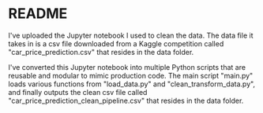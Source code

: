 # README

I've uploaded the Jupyter notebook I used to clean the data. The data file it takes in is a csv file downloaded from a Kaggle competition called "car_price_prediction.csv" that resides in the data folder.

I've converted this Jupyter notebook into multiple Python scripts that are reusable and modular to mimic production code. The main script "main.py" loads various functions from "load_data.py" and "clean_transform_data.py", and finally outputs the clean csv file called "car_price_prediction_clean_pipeline.csv" that resides in the data folder.
